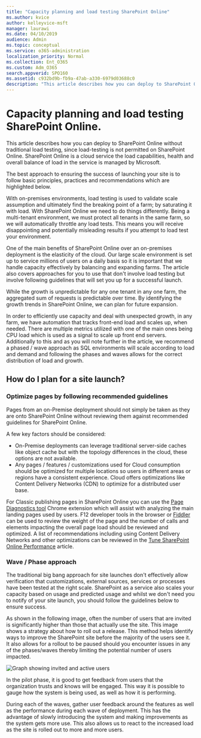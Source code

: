 ```yaml
---
title: "Capacity planning and load testing SharePoint Online"
ms.author: kvice
author: kelleyvice-msft
manager: laurawi
ms.date: 04/10/2019
audience: Admin
ms.topic: conceptual
ms.service: o365-administration
localization_priority: Normal
ms.collection: Ent_O365
ms.custom: Adm_O365
search.appverid: SPO160
ms.assetid: c932bd9b-fb9a-47ab-a330-6979d03688c0
description: "This article describes how you can deploy to SharePoint Online without performing traditional load testing since it is not permitted."
---
```


# Capacity planning and load testing SharePoint Online.

This article describes how you can deploy to SharePoint Online without traditional load testing, since load-testing is not permitted on SharePoint Online. SharePoint Online is a cloud service the load capabilities, health and overall balance of load in the service is managed by Microsoft.
  
The best approach to ensuring the success of launching your site is to follow basic principles, practices and recommendations which are highlighted below.
  
With on-premises environments, load testing is used to validate scale assumption and ultimately find the breaking point of a farm; by saturating it with load. With SharePoint Online we need to do things differently. Being a multi-tenant environment, we must protect all tenants in the same farm, so we will automatically throttle any load tests. This means you will receive disappointing and potentially misleading results if you attempt to load test your environment.
  
One of the main benefits of SharePoint Online over an on-premises deployment is the elasticity of the cloud. Our large scale environment is set up to service millions of users on a daily basis so it is important that we handle capacity effectively by balancing and expanding farms. The article also covers approaches for you to use that don't involve load testing but involve following guidelines that will set you up for a successful launch. 
  
While the growth is unpredictable for any one tenant in any one farm, the aggregated sum of requests is predictable over time. By identifying the growth trends in SharePoint Online, we can plan for future expansion.
  
In order to efficiently use capacity and deal with unexpected growth, in any farm, we have automation that tracks front-end load and scales up, when needed. There are multiple metrics utilized with one of the main ones being CPU load which is used as a signal to scale up front end servers. Additionally to this and as you will note further in the article, we recommend a phased / wave approach as SQL environments will scale according to load and demand and following the phases and waves allows for the correct distribution of load and growth. 
  
## How do I plan for a site launch?

### Optimize pages by following recommended guidelines
Pages from an on-Premise deployment should not simply be taken as they are onto SharePoint Online without reviewing them against recommended guidelines for SharePoint Online.

A few key factors should be considered:
- On-Premise deployments can leverage traditional server-side caches like object cache but with the topology differences in the cloud, these options are not available.
- Any pages / features / customizations used for Cloud consumption should be optimized for multiple locations so users in different areas or regions have a consistent experience. Cloud offers optimizations like Content Delivery Networks (CDN) to optimize for a distributed user base.

For Classic publishing pages in SharePoint Online you can use the [Page Diagnostics tool](https://aka.ms/perftool) Chrome extension which will assist with analyzing the main landing pages used by users.
F12 developer tools in the browser or [Fiddler](https://www.telerik.com/download/fiddler) can be used to review the weight of the page and the number of calls and elements impacting the overall page load should be reviewed and optimized. A list of recommendations including using Content Delivery Networks and other optimizations can be reviewed in the [Tune SharePoint Online Performance](https://aka.ms/tuneSPO) article.

### Wave / Phase approach
The traditional big bang approach for site launches don't effectively allow verification that customizations, external sources, services or processes have been tested at the right scale. SharePoint as a service also scales your capacity based on usage and predicted usage and whilst we don't need you to notify of your site launch, you should follow the guidelines below to ensure success.
  
As shown in the following image, often the number of users that are invited is significantly higher than those that actually use the site. This image shows a strategy about how to roll out a release. This method helps identify ways to improve the SharePoint site before the majority of the users see it. It also allows for a rollout to be paused should you encounter issues in any of the phases/waves thereby limiting the potential number of users impacted.
  
![Graph showing invited and active users](media/0bc14a20-9420-4986-b9b9-fbcd2c6e0fb9.png)
  
In the pilot phase, it is good to get feedback from users that the organization trusts and knows will be engaged. This way it is possible to gauge how the system is being used, as well as how it is performing.
  
During each of the waves, gather user feedback around the features as well as the performance during each wave of deployment. This has the advantage of slowly introducing the system and making improvements as the system gets more use. This also allows us to react to the increased load as the site is rolled out to more and more users.
